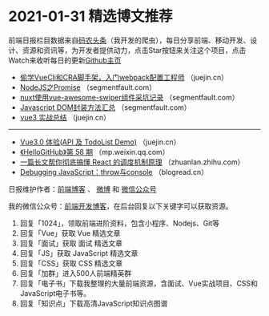 # 2021-01-31 精选博文推荐

前端日报栏目数据来自[码农头条](http://hao.caibaojian.com.cn/)（我开发的爬虫），每日分享前端、移动开发、设计、资源和资讯等，为开发者提供动力，点击Star按钮来关注这个项目，点击Watch来收听每日的更新[Github主页](https://github.com/kujian/frontendDaily)
* [偷学VueCli和CRA脚手架，入门webpack配置工程师](https://juejin.cn/post/6923467122613944328) （juejin.cn）
* [NodeJS之Promise](https://segmentfault.com/a/1190000039130111) （segmentfault.com）
* [nuxt使用vue-awesome-swiper组件采坑记录](https://segmentfault.com/a/1190000039130042) （segmentfault.com）
* [Javascript DOM封装方法汇总](https://segmentfault.com/a/1190000039132757) （segmentfault.com）
* [vue3 实战总结](https://juejin.cn/post/6923528456303017998) （juejin.cn）

***
* [Vue3.0 体验(API 及 TodoList Demo)](https://juejin.cn/post/6923351431617445902) （juejin.cn）
* [《HelloGitHub》第 58 期](https://mp.weixin.qq.com/s/1OpS49if6YjWNpuGuEHlxw) （mp.weixin.qq.com）
* [一篇长文帮你彻底搞懂 React 的调度机制原理](https://zhuanlan.zhihu.com/p/347522106) （zhuanlan.zhihu.com）
* [Debugging JavaScript：throw与console](https://blogread.cn/it/article/1313?f=hot1) （blogread.cn）

日报维护作者：[前端博客](http://caibaojian.com.cn/) 、 [微博](http://weibo.com/kujian) 和 [微信公众号](https://open.weixin.qq.com/qr/code?username=caibaojian_com)

我的微信公众号：[前端开发博客](https://open.weixin.qq.com/qr/code?username=caibaojian_com)，在后台回复以下关键字可以获取资源。

1. 回复「1024」，领取前端进阶资料，包含小程序、Nodejs、Git等
2. 回复「Vue」获取 Vue 精选文章
3. 回复「面试」获取 面试 精选文章
4. 回复「JS」获取 JavaScript 精选文章
5. 回复「CSS」获取 CSS 精选文章
6. 回复「加群」进入500人前端精英群
7. 回复「电子书」下载我整理的大量前端资源，含面试、Vue实战项目、CSS和JavaScript电子书等。
8. 回复「知识点」下载高清JavaScript知识点图谱